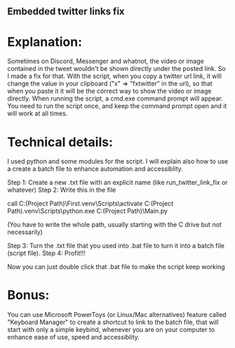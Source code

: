 ## Embedded twitter links fix

# Explanation:
Sometimes on Discord, Messenger and whatnot, the video or image contained in the tweet wouldn't be shown directly under the posted link. So I made a fix for that.
With the script, when you copy a twitter url link, it will change the value in your clipboard ("x" => "fxtwitter" in the url),
so that when you paste it it will be the correct way to show the video or image directly.
When running the script, a cmd.exe command prompt will appear. You need to run the script once, and keep the command prompt open and it will work at all times.

# Technical details:
I used python and some modules for the script. I will explain also how to use a create a batch file to enhance automation and accessiblity.

Step 1: Create a new .txt file with an explicit name (like run_twitter_link_fix or whatever)
Step 2: Write this in the file
  
  call C:\(Project Path)\First\.venv\Scripts\activate
  C:\(Project Path)\.venv\Scripts\python.exe C:\(Project Path)\Main.py

(You have to write the whole path, usually starting with the C drive but not necessarily)

Step 3: Turn the .txt file that you used into .bat file to turn it into a batch file (script file).
Step 4: Profit!!!

Now you can just double click that .bat file to make the script keep working

# Bonus:
You can use Microsoft PowerToys (or Linux/Mac alternatives) feature called "Keyboard Manager" to create a shortcut to link to the batch file,
that will start with only a simple keybind, whenever you are on your computer to enhance ease of use, speed and accessiblity.
